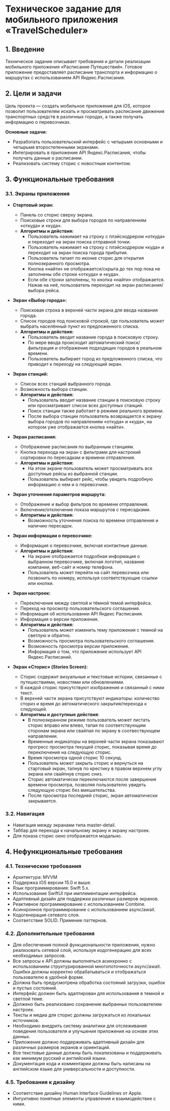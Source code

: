# Техническое задание для мобильного приложения «TravelScheduler»

## 1. Введение

Техническое задание описывает требования и детали реализации мобильного приложения «Расписание Путешествий». Готовое приложение предоставляет расписание транспорта и информацию о маршрутах с использованием API Яндекс.Расписания.

## 2. Цели и задачи

Цель проекта — создать мобильное приложения для iOS, которое позволит пользователям искать и просматривать расписание движения транспортных средств в различных городах, а также получать информацию о перевозчиках.

**Основные задачи:**

- Разработать пользовательский интерфейс с четырьмя основными и четырьмя второстепенными экранами.
- Интегрировать в приложение API Яндекс.Расписания, чтобы получать данные о расписании.
- Реализовать систему сторис с новостным контентом.

## 3. Функциональные требования

### 3.1. Экраны приложения

- **Стартовый экран:**
  
  - Панель со сторис сверху экрана.
  - Поисковые строки для выбора городов по направлениям «откуда» и «куда».
  - **Алгоритмы и действия:**
    - Пользователь нажимает на строку с плэйсходрером «откуда» и переходит на экран поиска отправной точки.
    - Пользователь нажимает на строку с плэйсходрером «куда» и переходит на экран поиска города прибытия.
    - Пользователь тапает по иконке сторис для открытия полноэкранного просмотра.
    - Кнопка «найти» не отображается/скрыта до тех пор пока не заполнены обе строки «откуда» и «куда».
    - Если обе строки заполнены, то кнопка «найти» отображается. Нажав на неё, пользователь переходит на экран расписания/выбора рейса.

- **Экран «Выбор города»:**

  - Поисковая строка в верхней части экрана для ввода названия города.
  - Список городов под поисковой строкой, где пользователь может выбрать населённый пункт из предложенного списка.
  - **Алгоритмы и действия:**
    - Пользователь вводит название города в поисковую строку.
    - По мере ввода происходит автоматический поиск/фильтрация и отображение подходящих городов в реальном времени.
    - Пользователь выбирает город из предложенного списка, что приводит к переходу на следующий экран.

- **Экран станций:**
  
  - Список всех станций выбранного города.
  - Возможность выбора станции.
  - **Алгоритмы и действия:**
    - Пользователь вводит название станции в поисковую строку или просматривает список всех доступных станций.
    - Поиск станции также работает в режиме реального времени.
    - После выбора станции пользователь возвращается к экрану выбора городов по направлениям «откуда» и «куда», на котором уже отображается кнопка «найти».

- **Экран расписания:**
  
  - Отображение расписания по выбранным станциям.
  - Кнопка перехода на экран с фильтрами для настрокий сортировки по пересадкам и времени отправления.
  - **Алгоритмы и действия:**
    - На этом экране пользователь может просматривать все доступные рейсы из выбранной станции.
    - Пользователь выбирает рейс, чтобы увидеть подробную информацию о нем и о перевозчике.

- **Экран уточнения параметров маршрута:**
  
  - Отображение и выбор фильтров по времени отправления.
  - Включение/отключение показа маршрутов с пересадками.
  - **Алгоритмы и действия:**
    - Возможность уточнения поиска по времени отправления и наличию пересадок.

- **Экран информации о перевозчике:**
  
  - Информация о перевозчике, включая контактные данные.
  - **Алгоритмы и действия:**
    - На экране отображается подробная информация о выбранном перевозчике, включая логотип, название компании, веб-сайт и номер телефона.
    - Пользователь может перейти на сайт перевозчика или позвонить по номеру, используя соответствующие ссылки или кнопки.

- **Экран настроек:**
  
  - Переключение между светлой и тёмной темой интерфейса.
  - Переход на просмотр пользовательского соглашения.
  - Информация об использовании API Яндекс Расписания.
  - Информация о версии приложения.
  - **Алгоритмы и действия:**
    - Пользователь может изменить тему приложения с темной на светлую и обратно.
    - Возможность просмотра пользовательского соглашения.
    - Возможность просмотра версии приложения.
    - Информация о том, что приложение использует API Яндекс.Расписаний.

- **Экран «Сторис» (Stories Screen):**

  - Сторис содержит визуальные и текстовые истории, связанные с путешествиями, новостями или обновлениями.
  - В каждой сторис присутствуют изображения и связанный с ними текст.
  - В верхней части экрана присутствуют индикаторы: количество сториз и время до автоматического закрытия/перехода к следующей.
  - **Алгоритмы и доступные действия**:
    - В полноэкранном режиме пользователь может листать сторис вправо или влево, тапая по соответствующим сторонам экрана или свайпая по экрану в соотвествующем направлении.
    - Временные индикаторы на верхней части экрана показывают прогресс просмотра текущей сторис, показывая время до переключения на следующую сторис.
    - Время просмотра одной сторис 10 секунд.
    - Пользователь может закрыть сторис и вернуться на стартовый экран, тапнув по крестику в правом верхнем углу экрана или свайпнув сторис сниз.
    - Сторис автоматически переключаются после завершения времени просмотра, позволяя пользователю увидеть следующую сторис без вмешательства.
    - После просмотра последней сторис, экран автоматически закрывается.

### 3.2. Навигация

- Навигация между экранами типа master-detail.
- Таббар для перехода к начальному экрану и экрану настроек.
- Для показа сторис окно отображается модально.

## 4. Нефункциональные требования

### 4.1. Технические требования

- Архитектура: MVVM
- Поддержка iOS версии 15.0 и выше.
- Язык программирования: Swift 5.x.
- Использование SwiftUI при имплементации интерфейса.
- Адаптивный дизайн для поддержки различных размеров экранов.
- Реактивное программирование с использованием Combine.
- Асинхронное программирование с использованием async/await.
- Кодогенерация сетевого слоя.
- Соответствие SOLID. Примение паттернов.

### 4.2. Дополнительные требования

- Для обеспечения полной функциональности приложения, нужно реализовать сетевой слой, используя кодогенерацию для всех необходимых запросов.
- Все запросы к API должны выполняться асинхронно с использованием структурированной многопоточности async/await. Ошибки должны корректно обрабатываться и отображаться пользователю в удобной форме.
- Должна быть предусмотрена обработка состояний загрузки, ошибок и пустых состояний.
- Интерфейс должен быть адаптирован для использования в темной и светлой теме.
- Должено быть реализовано сохранение выбранных пользователем настроек.
- Тексты и медиа для сторис должны загружаться из локальных источников.
- Необходимо внедрить систему аналитики для отслеживания поведения пользователя и улучшения приложения на основе этих данных.
- Приложение должно поддерживать адаптивный дизайн для различных размеров экранов и ориентаций.
- Все текстовые данные должны быть локализованы и поддерживать как минимум русский и английский языки.
- Документация кода и комментарии должны быть написаны на английском языке для универсальности и доступности.

### 4.5. Требования к дизайну

- Соответствие дизайну Human Interface Guidelines от Apple.
- Интуитивно понятные элементы управления и взаимодействие с ними.
